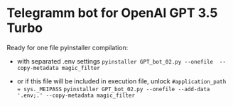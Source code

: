 # Telegramm bot for OpenAI GPT 3.5 Turbo

Ready for one file pyinstaller compilation:

* with separated .env settings
`pyinstaller GPT_bot_02.py --onefile  --copy-metadata magic_filter`

* or if this file will be included in execution file, unlock
`#application_path = sys._MEIPASS`
`pyinstaller GPT_bot_02.py --onefile --add-data '.env;.' --copy-metadata magic_filter`
